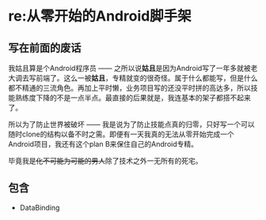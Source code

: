 # re:从零开始的Android脚手架 #

## 写在前面的废话 ##
我姑且算是个Android程序员 —— 之所以说**姑且**是因为Android写了一年多就被老大调去写前端了。这么一被**姑且**，专精就变的很奇怪。属于什么都能写，但是什么都不精通的三流角色。再加上平时懒，业务项目写的还没平时拼的高达多，所以技能熟练度下降的不是一点半点。最直接的后果就是，我连基本的架子都搭不起来了。

所以为了防止世界被破坏 —— 我是说为了防止技能点真的归零，只好写一个可以随时clone的结构以备不时之需。即便有一天我真的无法从零开始完成一个Android项目，我还有这个plan B来保住自己的Android专精。

毕竟我是~~化不可能为可能的男人~~除了技术之外一无所有的死宅。

## 包含 ##
- DataBinding